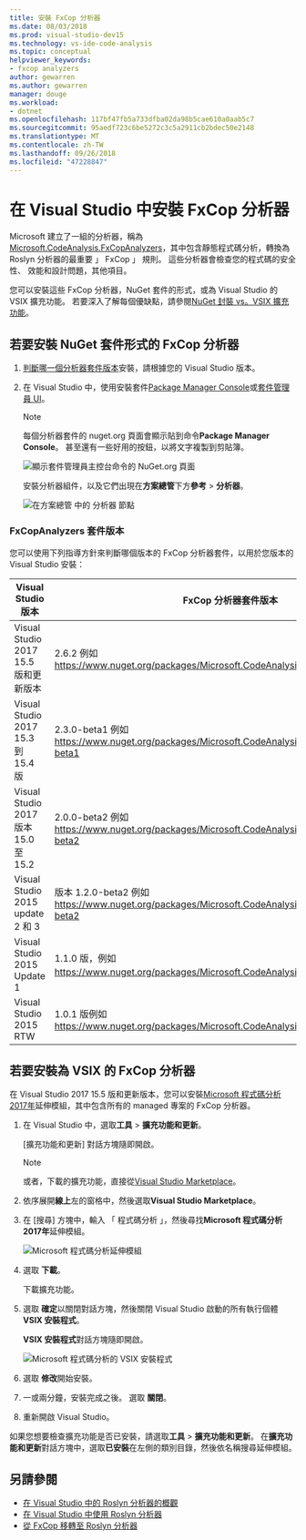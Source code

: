 ```yaml
---
title: 安裝 FxCop 分析器
ms.date: 08/03/2018
ms.prod: visual-studio-dev15
ms.technology: vs-ide-code-analysis
ms.topic: conceptual
helpviewer_keywords:
- fxcop analyzers
author: gewarren
ms.author: gewarren
manager: douge
ms.workload:
- dotnet
ms.openlocfilehash: 117bf47fb5a733dfba02da98b5cae610a0aab5c7
ms.sourcegitcommit: 95aedf723c6be5272c3c5a2911cb2bdec50e2148
ms.translationtype: MT
ms.contentlocale: zh-TW
ms.lasthandoff: 09/26/2018
ms.locfileid: "47228847"
---
```

# <a name="install-fxcop-analyzers-in-visual-studio"></a>在 Visual Studio 中安裝 FxCop 分析器

Microsoft 建立了一組的分析器，稱為[Microsoft.CodeAnalysis.FxCopAnalyzers](https://www.nuget.org/packages/Microsoft.CodeAnalysis.FxCopAnalyzers)，其中包含靜態程式碼分析，轉換為 Roslyn 分析器的最重要 」 FxCop 」 規則。 這些分析器會檢查您的程式碼的安全性、 效能和設計問題，其他項目。

您可以安裝這些 FxCop 分析器，NuGet 套件的形式，或為 Visual Studio 的 VSIX 擴充功能。 若要深入了解每個優缺點，請參閱[NuGet 封裝 vs。VSIX 擴充功能](roslyn-analyzers-overview.md#nuget-package-versus-vsix-extension)。

## <a name="to-install-fxcop-analyzers-as-a-nuget-package"></a>若要安裝 NuGet 套件形式的 FxCop 分析器

1. [判斷哪一個分析器套件版本](#fxcopanalyzers-package-versions)安裝，請根據您的 Visual Studio 版本。

1. 在 Visual Studio 中，使用安裝套件[Package Manager Console](/nuget/quickstart/install-and-use-a-package-in-visual-studio#package-manager-console)或[套件管理員 UI](/nuget/quickstart/install-and-use-a-package-in-visual-studio#package-manager-console)。

   > [!NOTE]
   > 每個分析器套件的 nuget.org 頁面會顯示貼到命令**Package Manager Console**。 甚至還有一些好用的按鈕，以將文字複製到剪貼簿。
   >
   > ![顯示套件管理員主控台命令的 NuGet.org 頁面](media/nuget-package-manager-command.png)

   安裝分析器組件，以及它們出現在**方案總管**下方**參考** > **分析器**。

   ![在方案總管 中的 分析器 節點](media/solution-explorer-analyzers-node.png)

### <a name="fxcopanalyzers-package-versions"></a>FxCopAnalyzers 套件版本

您可以使用下列指導方針來判斷哪個版本的 FxCop 分析器套件，以用於您版本的 Visual Studio 安裝：

|Visual Studio 版本|FxCop 分析器套件版本|
|-|-|
|Visual Studio 2017 15.5 版和更新版本|2.6.2 例如 https://www.nuget.org/packages/Microsoft.CodeAnalysis.FxCopAnalyzers/2.6.2|
|Visual Studio 2017 15.3 到 15.4 版|2.3.0-beta1 例如 https://www.nuget.org/packages/Microsoft.CodeAnalysis.FxCopAnalyzers/2.3.0-beta1|
|Visual Studio 2017 版本 15.0 至 15.2|2.0.0-beta2 例如 https://www.nuget.org/packages/Microsoft.CodeAnalysis.FxCopAnalyzers/2.0.0-beta2|
|Visual Studio 2015 update 2 和 3|版本 1.2.0-beta2 例如 https://www.nuget.org/packages/Microsoft.CodeAnalysis.FxCopAnalyzers/1.2.0-beta2|
|Visual Studio 2015 Update 1|1.1.0 版，例如 https://www.nuget.org/packages/Microsoft.CodeAnalysis.FxCopAnalyzers/1.1。|
|Visual Studio 2015 RTW|1.0.1 版例如 https://www.nuget.org/packages/Microsoft.CodeAnalysis.FxCopAnalyzers/1.0.1|

## <a name="to-install-fxcop-analyzers-as-a-vsix"></a>若要安裝為 VSIX 的 FxCop 分析器

在 Visual Studio 2017 15.5 版和更新版本，您可以安裝[Microsoft 程式碼分析 2017年](https://marketplace.visualstudio.com/items?itemName=VisualStudioPlatformTeam.MicrosoftCodeAnalysis2017)延伸模組，其中包含所有的 managed 專案的 FxCop 分析器。

1. 在 Visual Studio 中，選取**工具** > **擴充功能和更新**。

   [擴充功能和更新] 對話方塊隨即開啟。

   > [!NOTE]
   > 或者，下載的擴充功能，直接從[Visual Studio Marketplace](https://marketplace.visualstudio.com/items?itemName=VisualStudioPlatformTeam.MicrosoftCodeAnalysis2017)。

1. 依序展開**線上**左的窗格中，然後選取**Visual Studio Marketplace**。

1. 在 [搜尋] 方塊中，輸入 「 程式碼分析 」，然後尋找**Microsoft 程式碼分析 2017年**延伸模組。

   ![Microsoft 程式碼分析延伸模組](media/extensions-and-updates-code-analysis.png)

1. 選取 **下載**。

   下載擴充功能。

1. 選取  **確定**以關閉對話方塊，然後關閉 Visual Studio 啟動的所有執行個體**VSIX 安裝程式**。

   **VSIX 安裝程式**對話方塊隨即開啟。

   ![Microsoft 程式碼分析的 VSIX 安裝程式](media/vsix-installer-code-analysis.png)

1. 選取 **修改**開始安裝。

1. 一或兩分鐘，安裝完成之後。 選取 **關閉**。

1. 重新開啟 Visual Studio。

如果您想要檢查擴充功能是否已安裝，請選取**工具** > **擴充功能和更新**。 在**擴充功能和更新**對話方塊中，選取**已安裝**在左側的類別目錄，然後依名稱搜尋延伸模組。

## <a name="see-also"></a>另請參閱

- [在 Visual Studio 中的 Roslyn 分析器的概觀](../code-quality/roslyn-analyzers-overview.md)
- [在 Visual Studio 中使用 Roslyn 分析器](../code-quality/use-roslyn-analyzers.md)
- [從 FxCop 移轉至 Roslyn 分析器](../code-quality/fxcop-analyzers.yml)